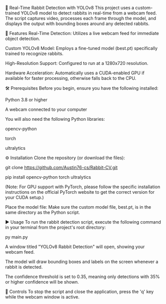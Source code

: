 🐇 Real-Time Rabbit Detection with YOLOv8
This project uses a custom-trained YOLOv8 model to detect rabbits in real-time from a webcam feed. The script captures video, processes each frame through the model, and displays the output with bounding boxes around any detected rabbits.

🌟 Features
Real-Time Detection: Utilizes a live webcam feed for immediate object detection.

Custom YOLOv8 Model: Employs a fine-tuned model (best.pt) specifically trained to recognize rabbits.

High-Resolution Support: Configured to run at a 1280x720 resolution.

Hardware Acceleration: Automatically uses a CUDA-enabled GPU if available for faster processing, otherwise falls back to the CPU.

🛠️ Prerequisites
Before you begin, ensure you have the following installed:

Python 3.8 or higher

A webcam connected to your computer

You will also need the following Python libraries:

opencv-python

torch

ultralytics

⚙️ Installation
Clone the repository (or download the files):

git clone https://github.com/Austin76-cs/Rabbit-CV.git

pip install opencv-python torch ultralytics

(Note: For GPU support with PyTorch, please follow the specific installation instructions on the official PyTorch website to get the correct version for your CUDA setup.)

Place the model file:
Make sure the custom model file, best.pt, is in the same directory as the Python script.

▶️ Usage
To run the rabbit detection script, execute the following command in your terminal from the project's root directory:

py main.py

A window titled "YOLOv8 Rabbit Detection" will open, showing your webcam feed.

The model will draw bounding boxes and labels on the screen whenever a rabbit is detected.

The confidence threshold is set to 0.35, meaning only detections with 35% or higher confidence will be shown.

🛑 Controls
To stop the script and close the application, press the 'q' key while the webcam window is active.
